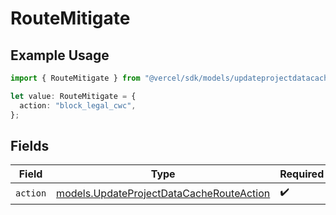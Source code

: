 # RouteMitigate

## Example Usage

```typescript
import { RouteMitigate } from "@vercel/sdk/models/updateprojectdatacacheop.js";

let value: RouteMitigate = {
  action: "block_legal_cwc",
};
```

## Fields

| Field                                                                                      | Type                                                                                       | Required                                                                                   | Description                                                                                |
| ------------------------------------------------------------------------------------------ | ------------------------------------------------------------------------------------------ | ------------------------------------------------------------------------------------------ | ------------------------------------------------------------------------------------------ |
| `action`                                                                                   | [models.UpdateProjectDataCacheRouteAction](../models/updateprojectdatacacherouteaction.md) | :heavy_check_mark:                                                                         | N/A                                                                                        |